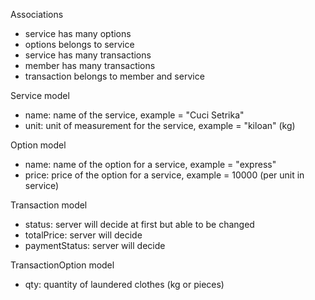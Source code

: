 Associations

- service has many options
- options belongs to service
- service has many transactions
- member has many transactions
- transaction belongs to member and service

Service model

- name: name of the service, example = "Cuci Setrika"
- unit: unit of measurement for the service, example = "kiloan" (kg)

Option model

- name: name of the option for a service, example = "express"
- price: price of the option for a service, example = 10000 (per unit in service)

Transaction model

- status: server will decide at first but able to be changed
- totalPrice: server will decide
- paymentStatus: server will decide

TransactionOption model

- qty: quantity of laundered clothes (kg or pieces)
